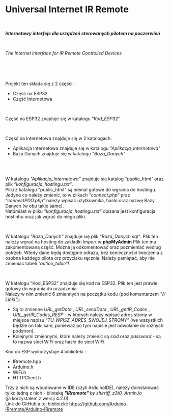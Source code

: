 # Universal Internet IR Remote

<br>

<b><i>Internetowy interfejs dla urządzeń sterowanych pilotem na poczerwień</i></b>

<br>

<i>The Internet Interface for IR Remote Controlled Devices</i>

<br><br><br>

Projekt ten składa się z 2 części:
- Część na ESP32
- Część Internetowa

<br>

Część na ESP32 znajduje się w katalogu <i>"Kod_ESP32"</i>

<br>

Część na Internetowa znajduje się w 2 katalogach:
- Aplikacja Internetowa znajduje się w katalogu <i>"Aplikacja_Internetowa"</i>
- Baza Danych znajduje się w katalogu <i>"Baza_Danych"</i>

<br>
<br>

W katalogu <i>"Aplikacja_Internetowa"</i> znajduje się katalog <i>"public_html"</i> oraz plik <i>"konfiguracja_hostingu.txt"</i>.
<br> Pliki z katalogu "public_html" są niemal gotowe do wgrania do hostingu. 
Jedyne co należy zmienić, to w plikach <i>"connect.php"</i> praz <i>"connectPDO.php"</i> należy wpisać użytkownika, hasło oraz nazwę Bazy Danych (w obu takie same).
<br> Natomiast w pliku <i>"konfiguracja_hostingu.txt"</i> opisana jest konfiguracja hostinhu oraz jak wgrać do niego pliki.

<br>

W katalogu <i>"Baza_Danych"</i> znajduje się plik <i>"Baza_Danych.sql"</i>. Plik ten należy wgrać na hosting do zakładki <i>Import</i> w <b>phpMyAdmin</b>
Plik ten ma zakomentowaną część. Można ją odkomentować oraz pozmieniać według potrzeb. 
Wtedy dane będą dostępne odrazu, bez konieczności tworzenia z osobna każdego pilota orz przycisku ręcznie.
Należy pamiętać, aby nie zmieniać tabeli <i>"action_table"</i>!

<br>

W katalogu "Kod_ESP32" znajduje się kod na ESP32. Plik ten jest prawie gotowy do wgrania do urządzenia. 
<br> Należy w nim zmienić 6 zmiennych na początku kodu (pod komentarzem <i>"// Linki"</i>):
- Są to zmienne <i>URL_getData</i> , <i>URL_sendData</i> , <i>URL_getIR_Codes</i> , <i>URL_getIR_Codes_RESP</i> - w których należy wpisać adres strony w miejsce napisu <i>"TU_WPISZ_ADRES_SWOJEJ_STRONY"</i> (we wszystkich będzie on taki sam, ponieważ po tym napisie jest odwołanie do różnych podstron).
- Kolejnymi zmiennymi, które należy zmienić są <i>ssid</i> oraz <i>password</i> - są to nazwa sieci WiFi oraz hasło do sieci WiFi.

Kod do ESP wykorzystuje 4 biblioteki :
- IRremote.hpp
- Arduino.h
- WiFi.h
- HTTPClient.h

Trzy z nich są wbudowane w IDE (czyli ArduinoIDE), należy doinstalować tylko jedną z nich - bliotekę <i> <b>"IRremote" </b> by shirriff, z3t0, ArminJo </i> 
<br>(ja korzystałem z wersji 4.2.0).
<br> Link do GitHub'a tej biblioteki: <a href=https://github.com/Arduino-IRremote/Arduino-IRremote> https://github.com/Arduino-IRremote/Arduino-IRremote </a>
